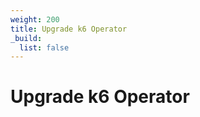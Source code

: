 ```yaml
---
weight: 200
title: Upgrade k6 Operator
_build:
  list: false
---
```


# Upgrade k6 Operator

<!-- TODO: Add content -->
